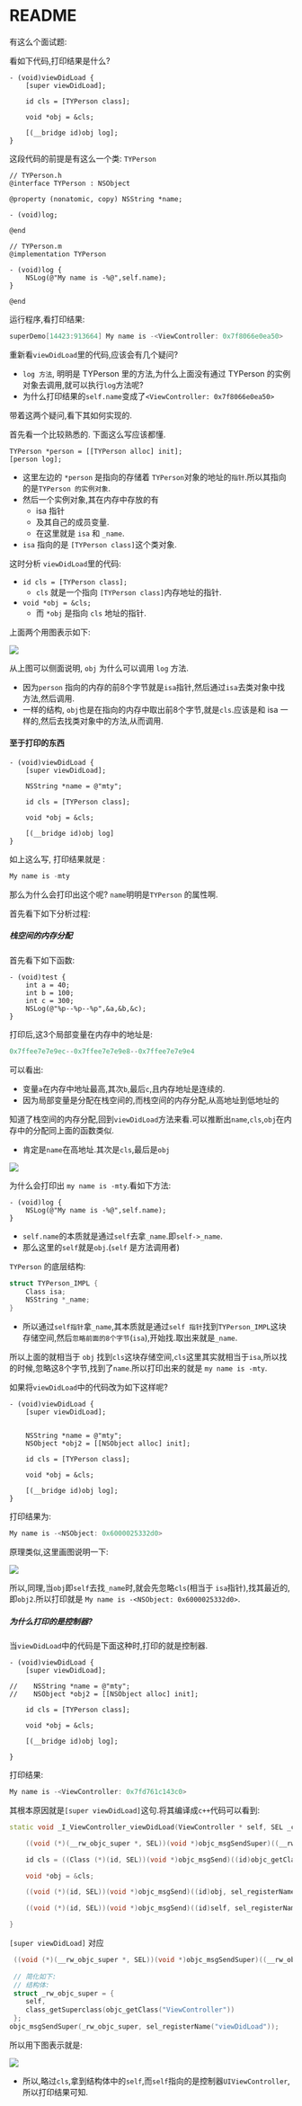 # README

有这么个面试题: 

看如下代码,打印结果是什么?

```objc
- (void)viewDidLoad {
    [super viewDidLoad];
    
    id cls = [TYPerson class];
    
    void *obj = &cls;
    
    [(__bridge id)obj log];
}
```

这段代码的前提是有这么一个类: `TYPerson`

```objc
// TYPerson.h
@interface TYPerson : NSObject

@property (nonatomic, copy) NSString *name;

- (void)log;

@end

// TYPerson.m
@implementation TYPerson

- (void)log {
    NSLog(@"My name is -%@",self.name);
}

@end
```

运行程序,看打印结果:

```c
superDemo[14423:913664] My name is -<ViewController: 0x7f8066e0ea50>
```

重新看`viewDidLoad`里的代码,应该会有几个疑问?

- `log 方法`, 明明是 TYPerson 里的方法,为什么上面没有通过 TYPerson 的实例对象去调用,就可以执行`log`方法呢?
- 为什么打印结果的`self.name`变成了`<ViewController: 0x7f8066e0ea50>`

带着这两个疑问,看下其如何实现的.

首先看一个比较熟悉的. 下面这么写应该都懂.

```objc
TYPerson *person = [[TYPerson alloc] init];
[person log];
``` 

- 这里左边的 `*person` 是指向的存储着 `TYPerson`对象的地址的`指针`.所以其指向的是`TYPerson 的实例对象`.
- 然后一个实例对象,其在内存中存放的有
    - isa 指针
    - 及其自己的成员变量.
    - 在这里就是 `isa` 和 `_name`.
- `isa` 指向的是 `[TYPerson class]`这个类对象.

这时分析 `viewDidLoad`里的代码:

- `id cls = [TYPerson class];`
    - `cls`  就是一个指向 `[TYPerson class]`内存地址的指针.
- `void *obj = &cls;`
    - 而 `*obj` 是指向 `cls` 地址的指针.

上面两个用图表示如下:

![](media/15389290782574/15389307640548.jpg)
 
从上图可以侧面说明, `obj` 为什么可以调用 `log` 方法.

- 因为`person` 指向的内存的前8个字节就是`isa`指针,然后通过`isa`去类对象中找方法,然后调用.
- 一样的结构, `obj`也是在指向的内存中取出前8个字节,就是`cls`.应该是和 isa 一样的,然后去找类对象中的方法,从而调用.

#### 至于打印的东西

```objc
- (void)viewDidLoad {
    [super viewDidLoad];
    
    NSString *name = @"mty";
    
    id cls = [TYPerson class];
    
    void *obj = &cls;
    
    [(__bridge id)obj log]
}
```

如上这么写, 打印结果就是 :

```c
My name is -mty
```

那么为什么会打印出这个呢? `name`明明是`TYPerson` 的属性啊.

首先看下如下分析过程:

##### 栈空间的内存分配

首先看下如下函数:

```objc
- (void)test {
    int a = 40;     
    int b = 100;    
    int c = 300;
    NSLog(@"%p--%p--%p",&a,&b,&c);
}
```

打印后,这3个局部变量在内存中的地址是:

```c
0x7ffee7e7e9ec--0x7ffee7e7e9e8--0x7ffee7e7e9e4
```

可以看出:

- 变量`a`在内存中地址最高,其次`b`,最后`c`,且内存地址是连续的.
- 因为局部变量是分配在栈空间的,而栈空间的内存分配,从高地址到低地址的

知道了栈空间的内存分配,回到`viewDidLoad`方法来看.可以推断出`name`,`cls`,`obj`在内存中的分配同上面的函数类似.

- 肯定是`name`在高地址.其次是`cls`,最后是`obj`

![](https://lh3.googleusercontent.com/Eq-MFL52jX08SoOKxogJ80S41tCxGisLbPQRfHw0CCqVvxw1vA9mdiAX3Ff7C_eJESw8RO2E7-x4YaF7mGQWX1H73fU4dgAwINQHXu0kqdO81JGu2TJNeLYXm1OwNyzBys5ffaHGaZYhQ4NvdypRIkHVopaP7Ve2ne3ZOLisnKa56xghChC7CaORS_hualU6va3RZlHGaW_5P2eU_tQAhIQj6XteZth8MFvbDQtvJz0ICBS-jULHwIjCOwhwutlSy0XweSdlu3Gb4ZmVMQoVKQCcIWx4A91UCB-Dc3ViQr9OdASWmAqtevWOz_-we_g3MijcmL5SBdINmUOLNMXlQNoEoHiqIRUA8-xqFUD7p9tgypNOdQhVGuUtAHkA4mA7Zfy7zE6aTA6YY2ZHOpTFwDri4qF1qKCwCWh-VZcm88wKfX42sHho-dP_N5iMzBOg0iJvOWXtbROXL-PZtdD0_bdlPqdXB8yRKsZ_bpc33xF0_xamFFWPGfEnB7TgCkuGJft-_PbueQqGhcwsTikzfAXEewNWniC_7hil7rMP7Y72r_TYEr83snXMteFfJhnd59i3DpD-ateD0hjav6P-oETeU67Qt3Zm-ymg-T22N6ZeG_xKtIkVuy8y6BsiGP0=w900-h492-no)

为什么会打印出 `my name is -mty`.看如下方法:

```objc
- (void)log {
    NSLog(@"My name is -%@",self.name);
}
```

- `self.name`的本质就是通过`self`去拿`_name`.即`self->_name`.
- 那么这里的`self`就是`obj`.(`self` 是方法调用者)

`TYPerson` 的底层结构:

```c++
struct TYPerson_IMPL {
    Class isa;
    NSString *_name;
}
```

- 所以通过`self指针`拿`_name`,其本质就是通过`self 指针`找到`TYPerson_IMPL`这块存储空间,然后`忽略前面的8个字节`(`isa`),开始找.取出来就是`_name`.

所以上面的就相当于 `obj` 找到`cls`这块存储空间,`cls`这里其实就相当于`isa`,所以找的时候,忽略这8个字节,找到了`name`.所以打印出来的就是 `my name is -mty`.

如果将`viewDidLoad`中的代码改为如下这样呢?

```objc
- (void)viewDidLoad {
    [super viewDidLoad];
    
    
    NSString *name = @"mty";
    NSObject *obj2 = [[NSObject alloc] init];
    
    id cls = [TYPerson class];
    
    void *obj = &cls;
    
    [(__bridge id)obj log];
}
```

打印结果为:

```c
My name is -<NSObject: 0x6000025332d0>
```

原理类似,这里画图说明一下:

![](https://lh3.googleusercontent.com/xx0lB5EQmmr4mSShO6H7p0P-IWUEDJ77eV7_MuTbsARKwQpXMw96zwBOGkryCc-hR4ICiGsYnmtHK24-G3Jjo79ScMfLp8ktjuwrRqowfjTk0gI0SzXHrK7G3fkPrNuOC2tgIRhw7ltmeoYOzAGqiGdXizYOqw8bu7qnUZMCNlJcg1yx3_vLCMOztqaopAKkM-7auax0hMPxEzygY9KJ8wpW8j7W_NgfcNIvxKfj-ypkBwBNO2Vg79OY0OJWS2i_xMHCgmGyg5yTPRpwhtq8TSWoMRp4Cv1Uk9TyFQgei4Ovf0uBxXZyszx0IGO0VkCc0toPlH7TQGE_WnXqrzWbJAuh7ErW4zVg5lZ6X_Djw4zQsoylEGkmJtkrMf0k6X9qxCrYprEZIPMPYeX-h9DQKPMrYd3IKjbBeRoVE05c-LafKxtIqMPyQEHZbmQVmGMkgM1BXBVV6RcX-sFTi9ck8WtizabMNM0xNwktLycngW0o6Edtcs30bmKErprcOCjzPrEjWU8yWIS4T94f_3I7qEppmHIUYePIldkRPDqD81waUIE4JnY8YkLoBjZ8einzufLOie877c1E0kzVigqI3My5KyF3I1d-OiAOMl6Wd2gDlkJm339qe32YTvrPcGc=w900-h528-no)

所以,同理,当`obj`即`self`去找`_name`时,就会先忽略`cls`(相当于 `isa`指针),找其最近的,即`obj2`.所以打印就是 `My name is -<NSObject: 0x6000025332d0>`.

##### 为什么打印的是控制器?

当`viewDidLoad`中的代码是下面这种时,打印的就是控制器.

```objc
- (void)viewDidLoad {
    [super viewDidLoad];
   
//    NSString *name = @"mty";
//    NSObject *obj2 = [[NSObject alloc] init];
    
    id cls = [TYPerson class];
    
    void *obj = &cls;
    
    [(__bridge id)obj log];

}
```

打印结果:

```c
My name is -<ViewController: 0x7fd761c143c0>
```

其根本原因就是`[super viewDidLoad]`这句.将其编译成`c++`代码可以看到:

```c++
static void _I_ViewController_viewDidLoad(ViewController * self, SEL _cmd) {

    ((void (*)(__rw_objc_super *, SEL))(void *)objc_msgSendSuper)((__rw_objc_super){(id)self, (id)class_getSuperclass(objc_getClass("ViewController"))}, sel_registerName("viewDidLoad"));

    id cls = ((Class (*)(id, SEL))(void *)objc_msgSend)((id)objc_getClass("TYPerson"), sel_registerName("class"));

    void *obj = &cls;

    ((void (*)(id, SEL))(void *)objc_msgSend)((id)obj, sel_registerName("log"));

    ((void (*)(id, SEL))(void *)objc_msgSend)((id)self, sel_registerName("test"));

}
```

`[super viewDidLoad]` 对应

```c++
 ((void (*)(__rw_objc_super *, SEL))(void *)objc_msgSendSuper)((__rw_objc_super){(id)self, (id)class_getSuperclass(objc_getClass("ViewController"))}, sel_registerName("viewDidLoad"));
 
 // 简化如下:
 // 结构体:
 struct _rw_objc_super = {
    self,
    class_getSuperclass(objc_getClass("ViewController"))
 };
objc_msgSendSuper(_rw_objc_super, sel_registerName("viewDidLoad"));
```

所以用下图表示就是:

![](https://lh3.googleusercontent.com/evIrCw4kWP4B9_m9tj7cE8CQxqQSq3ZGvYuYTAw3SVADL6z6NhKAGqykU7mEas4mS4fjAMk35aeZxXnwShHIxck6CJwb9hlpfOqi_jdxOmTcptTkcOqhn441wgdYpNT1TJLjCnuaEC5h1e0jpicMaFzx443dL9o845lU512Bccj3g9xRZTLERPTZkeAawb_BV4gZyGjjuqwFKoM0btyi8fbBQ2zZ8LFwhx10D6vXFDRT0ELCDo-_6Wm9_8jHrDSkJ0wEYY40aYrfBletaILHbrGgHiP8T5rvBoRs3HA9HSBahi_mLT1L3L5NJ0ZOldEb1DEF2yq6Ti0STRZLx8-T2cUEOQ-Yp9SeHHRNB45n4rUXiwgEDZBlmOIqRXrz8zWMFH0NRUwJpjHIyCA2Xc8vFaEEhygF_m0elqGFMyh4450JDKqUn75JqinYYnPG0alCPcvLdzXjkX6EOM0SazwQ5zaPb_bs1tw7CmlCleBwlT-lxKOLH7zKM7cp8BH2ccC07ZJZlGVHvTS169slVmHlSDD63QREKxmq31xC04FUZLY6viVBrwTH7P9jJ74Vus1SJQRvFmRrJCW5hpqlNm-c4bMOL1aOQP675ppGH4NZVal7KxNboM4L9Nsd8uzN86M=w994-h560-no)

- 所以,略过`cls`,拿到结构体中的`self`,而`self`指向的是控制器`UIViewController`,所以打印结果可知.


